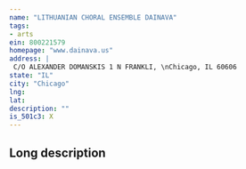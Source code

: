```yaml
---
name: "LITHUANIAN CHORAL ENSEMBLE DAINAVA"
tags:
- arts
ein: 800221579
homepage: "www.dainava.us"
address: |
 C/O ALEXANDER DOMANSKIS 1 N FRANKLI, \nChicago, IL 60606
state: "IL"
city: "Chicago"
lng: 
lat: 
description: ""
is_501c3: X
---
```


## Long description



